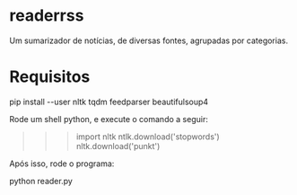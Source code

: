 # readerrss

Um sumarizador de notícias, de diversas fontes, agrupadas por categorias.


# Requisitos

  pip install --user nltk tqdm feedparser beautifulsoup4
  
  
Rode um shell python, e execute o comando a seguir:

  >>> import nltk
  >>> ntlk.download('stopwords')
  >>> nltk.download('punkt')
  

Após isso, rode o programa:

  python reader.py
